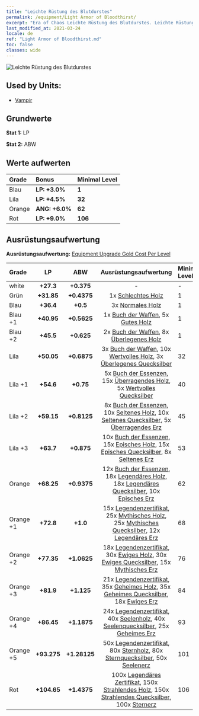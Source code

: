 ```yaml
---
title: "Leichte Rüstung des Blutdurstes"
permalink: /equipment/Light Armor of Bloodthirst/
excerpt: "Era of Chaos Leichte Rüstung des Blutdurstes. Leichte Rüstung des Blutdurstes"
last_modified_at: 2021-03-24
locale: de
ref: "Light Armor of Bloodthirst.md"
toc: false
classes: wide
---
```


  ![Leichte Rüstung des Blutdurstes](/images/e/e_3042.png)

## Used by Units:

* [Vampir](/de/units/Vampire/) 


## Grundwerte
 **Stat 1:** LP

 **Stat 2:** ABW

## Werte aufwerten

  |     Grade    |   Bonus | Minimal Level | 
  |:-------------|:--------|:--------------| 
  | Blau | **LP: +3.0%** | **1** | 
  | Lila | **LP: +4.5%** | **32** | 
  | Orange | **ANG: +6.0%** | **62** | 
  | Rot | **LP: +9.0%** | **106** | 


## Ausrüstungsaufwertung
 **Ausrüstungsaufwertung:** [Equipment Upgrade Gold Cost Per Level](/equipment/EquipmentUpgradeCostPerLevel/) 

  |          Grade      | LP | ABW | Ausrüstungsaufwertung | Minimal Level |
  |:--------------------|:---------:|:---------:|:----------------:|:--------------|
  | white | **+27.3** | **+0.375** | - | - |
  | Grün | **+31.85** | **+0.4375** | 1x [Schlechtes Holz](/de/Items/mat_1/) | 1 |
  | Blau | **+36.4** | **+0.5** | 3x [Normales Holz](/de/Items/mat_7/) | 1 |
  | Blau +1 | **+40.95** | **+0.5625** | 1x [Buch der Waffen](/de/Items/mat_18/), 5x [Gutes Holz](/de/Items/mat_13/) | 1 |
  | Blau +2 | **+45.5** | **+0.625** | 2x [Buch der Waffen](/de/Items/mat_25/), 8x [Überlegenes Holz](/de/Items/mat_20/) | 1 |
  | Lila | **+50.05** | **+0.6875** | 3x [Buch der Waffen](/de/Items/mat_32/), 10x [Wertvolles Holz](/de/Items/mat_27/), 3x [Überlegenes Quecksilber](/de/Items/mat_21/) | 32 |
  | Lila +1 | **+54.6** | **+0.75** | 5x [Buch der Essenzen](/de/Items/mat_39/), 15x [Überragendes Holz](/de/Items/mat_34/), 5x [Wertvolles Quecksilber](/de/Items/mat_28/) | 40 |
  | Lila +2 | **+59.15** | **+0.8125** | 8x [Buch der Essenzen](/de/Items/mat_46/), 10x [Seltenes Holz](/de/Items/mat_41/), 10x [Seltenes Quecksilber](/de/Items/mat_42/), 5x [Überragendes Erz](/de/Items/mat_33/) | 45 |
  | Lila +3 | **+63.7** | **+0.875** | 10x [Buch der Essenzen](/de/Items/mat_53/), 15x [Episches Holz](/de/Items/mat_48/), 15x [Episches Quecksilber](/de/Items/mat_49/), 8x [Seltenes Erz](/de/Items/mat_40/) | 53 |
  | Orange | **+68.25** | **+0.9375** | 12x [Buch der Essenzen](/de/Items/mat_60/), 18x [Legendäres Holz](/de/Items/mat_55/), 18x [Legendäres Quecksilber](/de/Items/mat_56/), 10x [Episches Erz](/de/Items/mat_47/) | 62 |
  | Orange +1 | **+72.8** | **+1.0** | 15x [Legendenzertifikat](/de/Items/mat_67/), 25x [Mythisches Holz](/de/Items/mat_62/), 25x [Mythisches Quecksilber](/de/Items/mat_63/), 12x [Legendäres Erz](/de/Items/mat_54/) | 68 |
  | Orange +2 | **+77.35** | **+1.0625** | 18x [Legendenzertifikat](/de/Items/mat_74/), 30x [Ewiges Holz](/de/Items/mat_69/), 30x [Ewiges Quecksilber](/de/Items/mat_70/), 15x [Mythisches Erz](/de/Items/mat_61/) | 76 |
  | Orange +3 | **+81.9** | **+1.125** | 21x [Legendenzertifikat](/de/Items/mat_81/), 35x [Geheimes Holz](/de/Items/mat_76/), 35x [Geheimes Quecksilber](/de/Items/mat_77/), 18x [Ewiges Erz](/de/Items/mat_68/) | 84 |
  | Orange +4 | **+86.45** | **+1.1875** | 24x [Legendenzertifikat](/de/Items/mat_88/), 40x [Seelenholz](/de/Items/mat_83/), 40x [Seelenquecksilber](/de/Items/mat_84/), 25x [Geheimes Erz](/de/Items/mat_75/) | 93 |
  | Orange +5 | **+93.275** | **+1.28125** | 50x [Legendenzertifikat](/de/Items/mat_95/), 80x [Sternholz](/de/Items/mat_90/), 80x [Sternquecksilber](/de/Items/mat_91/), 50x [Seelenerz](/de/Items/mat_82/) | 101 |
  | Rot | **+104.65** | **+1.4375** | 100x [Legendäres Zertifikat](/de/Items/mat_102/), 150x [Strahlendes Holz](/de/Items/mat_97/), 150x [Strahlendes Quecksilber](/de/Items/mat_98/), 100x [Sternerz](/de/Items/mat_89/) | 106 |

